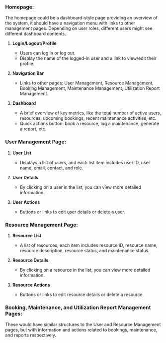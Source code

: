 

### Homepage:

The homepage could be a dashboard-style page providing an overview of the system, it should have a navigation menu 
with links to other management pages. Depending on user roles, different users might see different dashboard contents.


1. **Login/Logout/Profile**
    - Users can log in or log out.
    - Display the name of the logged-in user and a link to view/edit their profile.

2. **Navigation Bar**
    - Links to other pages: User Management, Resource Management, Booking Management, Maintenance Management, Utilization Report Management.

3. **Dashboard**
    - A brief overview of key metrics, like the total number of active users, resources, upcoming bookings, recent maintenance activities, etc.
    - Quick actions button: book a resource, log a maintenance, generate a report, etc.

### User Management Page:

1. **User List**
    - Displays a list of users, and each list item includes user ID, user name, email, contact, and role.

2. **User Details**
    - By clicking on a user in the list, you can view more detailed information.

3. **User Actions**
    - Buttons or links to edit user details or delete a user.

### Resource Management Page:

1. **Resource List**
    - A list of resources, each item includes resource ID, resource name, resource description, resource status, and maintenance status.

2. **Resource Details**
    - By clicking on a resource in the list, you can view more detailed information.

3. **Resource Actions**
    - Buttons or links to edit resource details or delete a resource.

### Booking, Maintenance, and Utilization Report Management Pages:

These would have similar structures to the User and Resource Management pages, but with information and actions related to bookings, 
maintenance, and reports respectively.

